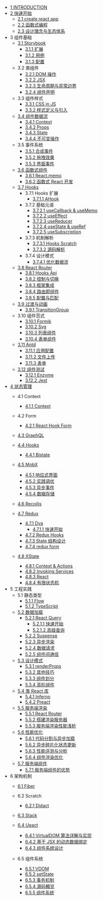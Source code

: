   - [1 INTRODUCTION](/INTRODUCTION.md)
  - [2 快速开始](/快速开始/README.md)
    - [2.1 create react app](/快速开始/create-react-app.md)
    - [2.2 函数式编程](/快速开始/函数式编程.md)
    - [2.3 设计理念与生态体系](/快速开始/设计理念与生态体系.md)
  - 3 组件基础
    - [3.1 Storybook](/组件基础/Storybook/README.md)
      - [3.1.1 扩展](/组件基础/Storybook/扩展.md)
      - [3.1.2 用例](/组件基础/Storybook/用例.md)
      - [3.1.3 配置](/组件基础/Storybook/配置.md)
    - 3.2 类组件
      - [3.2.1 DOM 操作](/组件基础/类组件/DOM%20操作.md)
      - [3.2.2 JSX](/组件基础/类组件/JSX.md)
      - [3.2.3 生命周期与异常边界](/组件基础/类组件/生命周期与异常边界.md)
      - [3.2.4 组件声明](/组件基础/类组件/组件声明.md)
    - 3.3 组件样式
      - [3.3.1 CSS in JS](/组件基础/组件样式/CSS-in-JS.md)
      - [3.3.2 样式定义与引入](/组件基础/组件样式/样式定义与引入.md)
    - [3.4 组件数据流](/组件基础/组件数据流/README.md)
      - [3.4.1 Context](/组件基础/组件数据流/Context.md)
      - [3.4.2 Props](/组件基础/组件数据流/Props.md)
      - [3.4.3 State](/组件基础/组件数据流/State.md)
      - [3.4.4 不可变操作](/组件基础/组件数据流/不可变操作.md)
    - 3.5 事件系统
      - [3.5.1 合成事件](/组件基础/事件系统/合成事件.md)
      - [3.5.2 拖拽效果](/组件基础/事件系统/拖拽效果.md)
      - [3.5.3 界面事件](/组件基础/事件系统/界面事件.md)
    - [3.6 函数式组件](/组件基础/函数式组件/README.md)
      - [3.6.1 React.memo](/组件基础/函数式组件/React.memo.md)
      - [3.6.2 函数式 React 开发](/组件基础/函数式组件/函数式%20React%20开发.md)
    - [3.7 Hooks](/组件基础/Hooks/README.md)
      - 3.7.1 Hooks 扩展
        - [3.7.1.1 AHook](/组件基础/Hooks/Hooks%20扩展/AHook.md)
      - 3.7.2 基础元语
        - [3.7.2.1 useCallback & useMemo](/组件基础/Hooks/基础元语/useCallback%20&%20useMemo.md)
        - [3.7.2.2 useEffect](/组件基础/Hooks/基础元语/useEffect.md)
        - [3.7.2.3 useReducer](/组件基础/Hooks/基础元语/useReducer.md)
        - [3.7.2.4 useState & useRef](/组件基础/Hooks/基础元语/useState%20&%20useRef.md)
        - [3.7.2.5 useSubscription](/组件基础/Hooks/基础元语/useSubscription.md)
      - 3.7.3 机制解析
        - [3.7.3.1 Hooks Scratch](/组件基础/Hooks/机制解析/Hooks%20Scratch.md)
        - [3.7.3.2 源码解析](/组件基础/Hooks/机制解析/源码解析.md)
      - 3.7.4 设计模式
        - [3.7.4.1 优化数据流](/组件基础/Hooks/设计模式/优化数据流.md)
    - [3.8 React Router](/组件基础/React%20Router/README.md)
      - [3.8.1 Hooks Api](/组件基础/React%20Router/Hooks%20Api.md)
      - [3.8.2 控制与切换](/组件基础/React%20Router/控制与切换.md)
      - [3.8.3 框架集成](/组件基础/React%20Router/框架集成.md)
      - [3.8.4 路由即组件](/组件基础/React%20Router/路由即组件.md)
      - [3.8.5 配置与匹配](/组件基础/React%20Router/配置与匹配.md)
    - [3.9 过渡与动画](/组件基础/过渡与动画/README.md)
      - [3.9.1 TransitionGroup](/组件基础/过渡与动画/TransitionGroup.md)
    - 3.10 组件范式
      - [3.10.1 Formik](/组件基础/组件范式/Formik.md)
      - [3.10.2 Svg](/组件基础/组件范式/Svg.md)
      - [3.10.3 列表组件](/组件基础/组件范式/列表组件.md)
      - [3.10.4 表单组件](/组件基础/组件范式/表单组件.md)
    - [3.11 Antd](/组件基础/Antd/README.md)
      - [3.11.1 应用配置](/组件基础/Antd/应用配置.md)
      - [3.11.2 文件上传](/组件基础/Antd/文件上传.md)
      - [3.11.3 表单](/组件基础/Antd/表单.md)
    - [3.12 组件测试](/组件基础/组件测试/README.md)
      - [3.12.1 Enzyme](/组件基础/组件测试/Enzyme.md)
      - [3.12.2 Jest](/组件基础/组件测试/Jest.md)
  - [4 状态管理](/状态管理/README.md)
    - 4.1 Context
      - [4.1.1 Context](/状态管理/Context/Context.md)
    - 4.2 Form
      - [4.2.1 React Hook Form](/状态管理/Form/React%20Hook%20Form.md)
    - [4.3 GraphQL](/状态管理/GraphQL/README.md)
      
    - [4.4 Hooks](/状态管理/Hooks/README.md)
      - [4.4.1 Bistate](/状态管理/Hooks/Bistate.md)
    - [4.5 MobX](/状态管理/MobX/README.md)
      - [4.5.1 响应式界面](/状态管理/MobX/响应式界面.md)
      - [4.5.2 实践调优](/状态管理/MobX/实践调优.md)
      - [4.5.3 异步事件](/状态管理/MobX/异步事件.md)
      - [4.5.4 数据存储](/状态管理/MobX/数据存储.md)
    - [4.6 Recoiljs](/状态管理/Recoiljs/README.md)
      
    - [4.7 Redux](/状态管理/Redux/README.md)
      - [4.7.1 Dva](/状态管理/Redux/Dva/README.md)
        - [4.7.1.1 快速开始](/状态管理/Redux/Dva/快速开始.md)
      - [4.7.2 Redux Hooks](/状态管理/Redux/Redux%20Hooks.md)
      - [4.7.3 State 结构设计](/状态管理/Redux/State%20结构设计.md)
      - [4.7.4 redux form](/状态管理/Redux/redux-form.md)
    - [4.8 XState](/状态管理/XState/README.md)
      - [4.8.1 Context & Actions](/状态管理/XState/Context%20&%20Actions.md)
      - [4.8.2 Invoking Services](/状态管理/XState/Invoking%20Services.md)
      - [4.8.3 React](/状态管理/XState/React.md)
      - [4.8.4 有限状态机](/状态管理/XState/有限状态机.md)
  - 5 工程实践
    - 5.1 静态类型
      - [5.1.1 Flow](/工程实践/静态类型/Flow.md)
      - [5.1.2 TypeScript](/工程实践/静态类型/TypeScript.md)
    - [5.2 数据加载](/工程实践/数据加载/README.md)
      - [5.2.1 React Query](/工程实践/数据加载/React%20Query/README.md)
        - [5.2.1.1 快速开始](/工程实践/数据加载/React%20Query/快速开始.md)
        - [5.2.1.2 高级查询](/工程实践/数据加载/React%20Query/高级查询.md)
      - [5.2.2 Suspense](/工程实践/数据加载/Suspense.md)
      - [5.2.3 异步渲染](/工程实践/数据加载/异步渲染.md)
      - [5.2.4 数据请求](/工程实践/数据加载/数据请求.md)
      - [5.2.5 组件间通信](/工程实践/数据加载/组件间通信.md)
    - [5.3 设计模式](/工程实践/设计模式/README.md)
      - [5.3.1 renderProps](/工程实践/设计模式/renderProps.md)
      - [5.3.2 其他技巧](/工程实践/设计模式/其他技巧.md)
      - [5.3.3 组件划分](/工程实践/设计模式/组件划分.md)
      - [5.3.4 高阶组件](/工程实践/设计模式/高阶组件.md)
    - [5.4 类 React 库](/工程实践/类%20React%20库/README.md)
      - [5.4.1 Inferno](/工程实践/类%20React%20库/Inferno.md)
      - [5.4.2 Preact](/工程实践/类%20React%20库/Preact.md)
    - [5.5 服务端渲染](/工程实践/服务端渲染/README.md)
      - [5.5.1 React Router](/工程实践/服务端渲染/React%20Router.md)
      - [5.5.2 搭建渲染服务器](/工程实践/服务端渲染/搭建渲染服务器.md)
      - [5.5.3 服务端渲染性能浅析](/工程实践/服务端渲染/服务端渲染性能浅析.md)
    - [5.6 性能优化](/工程实践/性能优化/README.md)
      - [5.6.1 代码分割与异步加载](/工程实践/性能优化/代码分割与异步加载.md)
      - [5.6.2 异步碎片化状态更新](/工程实践/性能优化/异步碎片化状态更新.md)
      - [5.6.3 性能评测与分析](/工程实践/性能优化/性能评测与分析.md)
      - [5.6.4 组件渲染优化](/工程实践/性能优化/组件渲染优化.md)
    - [5.7 服务端组件](/工程实践/服务端组件/README.md)
      - [5.7.1 服务端组件的优势](/工程实践/服务端组件/服务端组件的优势.md)
  - 6 架构机制
    - [6.1 Fiber](/架构机制/Fiber/README.md)
      
    - 6.2 Scratch
      - [6.2.1 Didact](/架构机制/Scratch/Didact.md)
    - [6.3 Stack](/架构机制/Stack/README.md)
      
    - [6.4 Ueact](/架构机制/Ueact/README.md)
      - [6.4.1 VirtualDOM 算法详解与实现](/架构机制/Ueact/VirtualDOM%20算法详解与实现.md)
      - [6.4.2 基于 JSX 的动态数据绑定](/架构机制/Ueact/基于%20JSX%20的动态数据绑定.md)
      - [6.4.3 组件系统设计](/架构机制/Ueact/组件系统设计.md)
    - 6.5 组件系统
      - [6.5.1 VDOM](/架构机制/组件系统/VDOM.md)
      - [6.5.2 setState](/架构机制/组件系统/setState.md)
      - [6.5.3 事务机制](/架构机制/组件系统/事务机制.md)
      - [6.5.4 源码概览](/架构机制/组件系统/源码概览.md)
      - [6.5.5 组件系统](/架构机制/组件系统/组件系统.md)